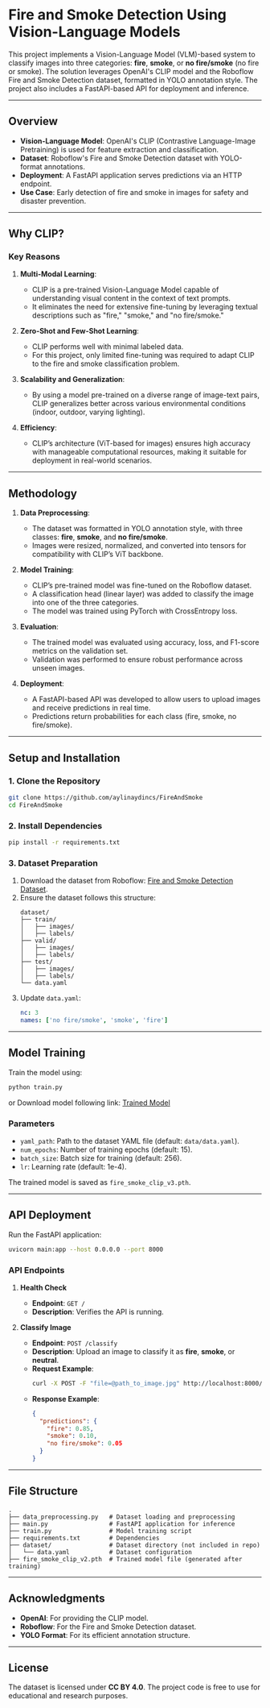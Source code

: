 
# **Fire and Smoke Detection Using Vision-Language Models**

This project implements a Vision-Language Model (VLM)-based system to classify images into three categories: **fire**, **smoke**, or **no fire/smoke** (no fire or smoke). The solution leverages OpenAI's CLIP model and the Roboflow Fire and Smoke Detection dataset, formatted in YOLO annotation style. The project also includes a FastAPI-based API for deployment and inference.

---

## **Overview**

- **Vision-Language Model**: OpenAI's CLIP (Contrastive Language-Image Pretraining) is used for feature extraction and classification.
- **Dataset**: Roboflow's Fire and Smoke Detection dataset with YOLO-format annotations.
- **Deployment**: A FastAPI application serves predictions via an HTTP endpoint.
- **Use Case**: Early detection of fire and smoke in images for safety and disaster prevention.

---

## **Why CLIP?**

### **Key Reasons**
1. **Multi-Modal Learning**:
   - CLIP is a pre-trained Vision-Language Model capable of understanding visual content in the context of text prompts.
   - It eliminates the need for extensive fine-tuning by leveraging textual descriptions such as "fire," "smoke," and "no fire/smoke."

2. **Zero-Shot and Few-Shot Learning**:
   - CLIP performs well with minimal labeled data.
   - For this project, only limited fine-tuning was required to adapt CLIP to the fire and smoke classification problem.

3. **Scalability and Generalization**:
   - By using a model pre-trained on a diverse range of image-text pairs, CLIP generalizes better across various environmental conditions (indoor, outdoor, varying lighting).

4. **Efficiency**:
   - CLIP’s architecture (ViT-based for images) ensures high accuracy with manageable computational resources, making it suitable for deployment in real-world scenarios.

---

## **Methodology**

1. **Data Preprocessing**:
   - The dataset was formatted in YOLO annotation style, with three classes: **fire**, **smoke**, and **no fire/smoke**.
   - Images were resized, normalized, and converted into tensors for compatibility with CLIP’s ViT backbone.

2. **Model Training**:
   - CLIP’s pre-trained model was fine-tuned on the Roboflow dataset.
   - A classification head (linear layer) was added to classify the image into one of the three categories.
   - The model was trained using PyTorch with CrossEntropy loss.

3. **Evaluation**:
   - The trained model was evaluated using accuracy, loss, and F1-score metrics on the validation set.
   - Validation was performed to ensure robust performance across unseen images.

4. **Deployment**:
   - A FastAPI-based API was developed to allow users to upload images and receive predictions in real time.
   - Predictions return probabilities for each class (fire, smoke, no fire/smoke).

---

## **Setup and Installation**

### **1. Clone the Repository**
```bash
git clone https://github.com/aylinaydincs/FireAndSmoke
cd FireAndSmoke
```

### **2. Install Dependencies**
```bash
pip install -r requirements.txt
```

### **3. Dataset Preparation**
1. Download the dataset from Roboflow:
   [Fire and Smoke Detection Dataset](https://universe.roboflow.com/middle-east-tech-university/fire-and-smoke-detection-hiwia).
2. Ensure the dataset follows this structure:
   ```
   dataset/
   ├── train/
   │   ├── images/
   │   ├── labels/
   ├── valid/
   │   ├── images/
   │   ├── labels/
   ├── test/
   │   ├── images/
   │   ├── labels/
   └── data.yaml
   ```
3. Update `data.yaml`:
   ```yaml
   nc: 3
   names: ['no fire/smoke', 'smoke', 'fire']
   ```

---

## **Model Training**

Train the model using:
```bash
python train.py

```
or Download model following link:
[Trained Model](https://drive.google.com/file/d/1KzQvzP6BCvWk3dSEVdNtS5BmFQ7_j7Hi/view?usp=sharing)

### **Parameters**
- `yaml_path`: Path to the dataset YAML file (default: `data/data.yaml`).
- `num_epochs`: Number of training epochs (default: 15).
- `batch_size`: Batch size for training (default: 256).
- `lr`: Learning rate (default: 1e-4).

The trained model is saved as `fire_smoke_clip_v3.pth`.

---

## **API Deployment**

Run the FastAPI application:
```bash
uvicorn main:app --host 0.0.0.0 --port 8000
```

### **API Endpoints**
1. **Health Check**
   - **Endpoint**: `GET /`
   - **Description**: Verifies the API is running.

2. **Classify Image**
   - **Endpoint**: `POST /classify`
   - **Description**: Upload an image to classify it as **fire**, **smoke**, or **neutral**.
   - **Request Example**:
     ```bash
     curl -X POST -F "file=@path_to_image.jpg" http://localhost:8000/classify
     ```
   - **Response Example**:
     ```json
     {
       "predictions": {
         "fire": 0.85,
         "smoke": 0.10,
         "no fire/smoke": 0.05
       }
     }
     ```

---

## **File Structure**

```
.
├── data_preprocessing.py   # Dataset loading and preprocessing
├── main.py                 # FastAPI application for inference
├── train.py                # Model training script
├── requirements.txt        # Dependencies
├── dataset/                # Dataset directory (not included in repo)
│   └── data.yaml           # Dataset configuration
├── fire_smoke_clip_v2.pth  # Trained model file (generated after training)
```

---

## **Acknowledgments**

- **OpenAI**: For providing the CLIP model.
- **Roboflow**: For the Fire and Smoke Detection dataset.
- **YOLO Format**: For its efficient annotation structure.

---

## **License**

The dataset is licensed under **CC BY 4.0**. The project code is free to use for educational and research purposes.
